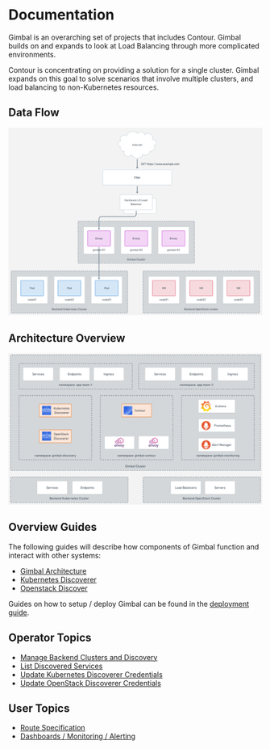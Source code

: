 # Documentation

Gimbal is an overarching set of projects that includes Contour.  Gimbal builds on and expands to look at Load Balancing through more complicated environments.

Contour is concentrating on providing a solution for a single cluster.  Gimbal expands on this goal to solve scenarios that involve multiple clusters, and load balancing to non-Kubernetes resources.

## Data Flow

![Data Flow](images/data-flow.png)

## Architecture Overview

![Arch Overview](images/overview.png)

## Overview Guides

The following guides will describe how components of Gimbal function and interact with other systems:

- [Gimbal Architecture](gimbal-architecture.md)
- [Kubernetes Discoverer](kubernetes-discoverer.md)
- [Openstack Discover](openstack-discoverer.md)

Guides on how to setup / deploy Gimbal can be found in the [deployment guide](../deployment/README.md). 

## Operator Topics

- [Manage Backend Clusters and Discovery](manage-backends.md)
- [List Discovered Services](list-discovered-services.md)
- [Update Kubernetes Discoverer Credentials](kubernetes-discoverer.md#updating-credentials)
- [Update OpenStack Discoverer Credentials](openstack-discoverer.md#updating-credentials)

## User Topics

- [Route Specification](route.md)
- [Dashboards / Monitoring / Alerting](monitoring.md)
